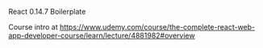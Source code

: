 React 0.14.7 Boilerplate

Course intro at https://www.udemy.com/course/the-complete-react-web-app-developer-course/learn/lecture/4881982#overview
